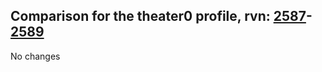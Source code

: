 ## Comparison for the theater0 profile, rvn: [2587](https://github.com/PRO100KatYT/FortniteProfileRevisions/tree/main/profiles/theater0/2587%20theater0.json)-[2589](https://github.com/PRO100KatYT/FortniteProfileRevisions/tree/main/profiles/theater0/2589%20theater0.json)

No changes
